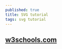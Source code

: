 ```yaml
---
published: true
title: SVG tutorial
tags: svg tutorial
---
```

## [w3schools.com](https://www.w3schools.com/graphics/svg_rect.asp)